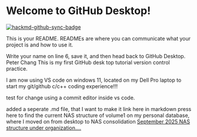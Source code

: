 # Welcome to GitHub Desktop!

[![hackmd-github-sync-badge](https://hackmd.io/YTA1QD7HT3agcgWDzs6RMw/badge)](https://hackmd.io/YTA1QD7HT3agcgWDzs6RMw)




This is your README. READMEs are where you can communicate what your project is and how to use it.

Write your name on line 6, save it, and then head back to GitHub Desktop.
Peter Chang
This is my first GitHub desk top tutorial version control practice.

I am now using VS code on windows 11, located on my Dell Pro laptop to start my git/github c/c++ coding experience!!!


test for change using a commit editor inside vs code.

added a seperate .md file, that I want to make it link here in markdown
press here to find the current NAS structure of volume1 on my personal database, where I moved on from desktop to NAS consolidation
[September 2025 NAS structure under organization....](nas-volume1-tree_2025-09-12.md)